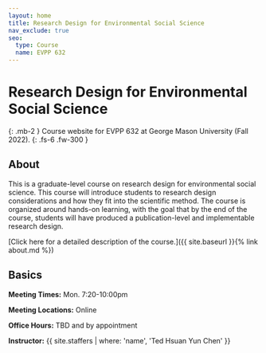 ```yaml
---
layout: home
title: Research Design for Environmental Social Science
nav_exclude: true
seo:
  type: Course
  name: EVPP 632
---
```


# Research Design for Environmental Social Science
{: .mb-2 }
Course website for EVPP 632 at George Mason University (Fall 2022).
{: .fs-6 .fw-300 }

## About

This is a graduate-level course on research design for environmental social science. This course will introduce students to research design considerations and how they fit into the scientific method. The course is organized around hands-on learning, with the goal that by the end of the course, students will have produced a publication-level and implementable research design.



[Click here for a detailed description of the course.]({{ site.baseurl }}{% link about.md %})

## Basics

**Meeting Times:** Mon. 7:20-10:00pm

**Meeting Locations:** Online

**Office Hours:** TBD and by appointment

**Instructor:**
{{ site.staffers | where: 'name', 'Ted Hsuan Yun Chen' }}
